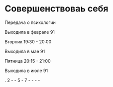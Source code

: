 # Совершенствоваь себя

Передача о психологии

Выходила в феврале 91

Вторник 19:30 - 20:00

Выходила в мае 91

Пятница 20:15 - 21:00

Выходила в июле 91

.   2   -   -   5   -
7   -   -   -   -
